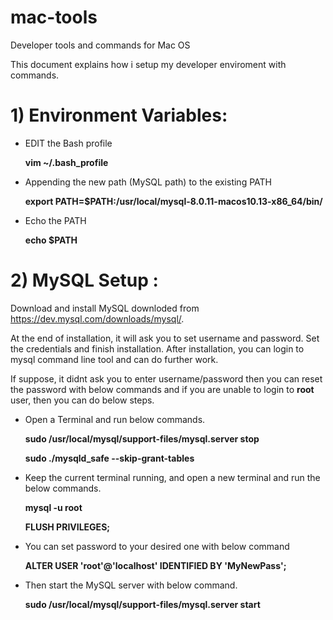 # mac-tools
Developer tools and commands for Mac OS

This document explains how i setup my developer enviroment with commands.

# 1) Environment Variables:

- EDIT the Bash profile

    **vim  ~/.bash_profile**

- Appending the new path (MySQL path) to the existing PATH

    **export PATH=$PATH:/usr/local/mysql-8.0.11-macos10.13-x86_64/bin/**
    
- Echo the PATH 

    **echo $PATH**
    
    
# 2) MySQL Setup :

Download and install MySQL downloded from https://dev.mysql.com/downloads/mysql/.

At the end of installation, it will ask you to set username and password. Set the credentials and finish installation.
After installation, you can login to mysql command line tool and can do further work.

If suppose, it didnt ask you to enter username/password then you can reset the password with below commands and if you are unable to login to **root** user, then you can do below steps.

- Open a Terminal and run below commands.

   **sudo /usr/local/mysql/support-files/mysql.server stop**

   **sudo ./mysqld_safe --skip-grant-tables**

- Keep the current terminal running, and open a new terminal and run the below commands.

   **mysql -u root**

   **FLUSH PRIVILEGES;**

- You can set password to your desired one with below command

   **ALTER USER 'root'@'localhost' IDENTIFIED BY 'MyNewPass';**

- Then start the MySQL server with below command.

   **sudo /usr/local/mysql/support-files/mysql.server start**
